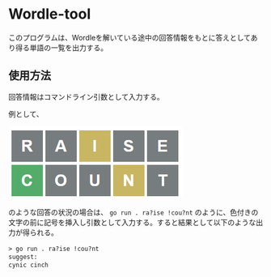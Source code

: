 # Wordle-tool

このプログラムは、Wordleを解いている途中の回答情報をもとに答えとしてあり得る単語の一覧を出力する。

## 使用方法

回答情報はコマンドライン引数として入力する。

例として、

![img.png](img.png)

のような回答の状況の場合は、
`go run . ra?ise !cou?nt`
のように、色付きの文字の前に記号を挿入し引数として入力する。すると結果として以下のような出力が得られる。

```text
> go run . ra?ise !cou?nt
suggest:
cynic cinch 
```